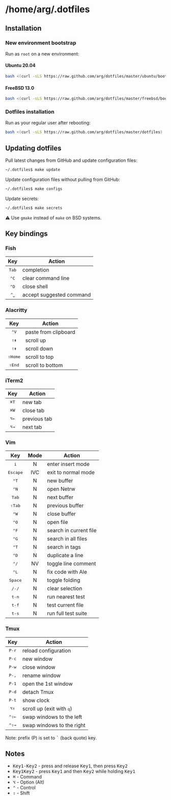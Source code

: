 # /home/arg/.dotfiles

## Installation

### New environment bootstrap

Run as `root` on a new environment:

#### Ubuntu 20.04

```bash
bash <(curl -sLS https://raw.github.com/arg/dotfiles/master/ubuntu/bootstrap)
```

#### FreeBSD 13.0

```bash
bash <(curl -sLS https://raw.github.com/arg/dotfiles/master/freebsd/bootstrap)
```

### Dotfiles installation

Run as your regular user after rebooting:

```bash
bash <(curl -sLS https://raw.github.com/arg/dotfiles/master/dotfiles)
```

## Updating dotfiles

Pull latest changes from GitHub and update configuration files:

```bash
~/.dotfiles$ make update
```

Update configuration files without pulling from GitHub:

```bash
~/.dotfiles$ make configs
```

Update secrets:

```bash
~/.dotfiles$ make secrets
```

:warning: Use `gmake` instead of `make` on BSD systems.

## Key bindings

### Fish

| Key            | Action                   |
|:--------------:|--------------------------|
| <kbd>Tab</kbd> | completion               |
| <kbd>⌃C</kbd>  | clear command line       |
| <kbd>⌃D</kbd>  | close shell              |
| <kbd>⌃⎵</kbd>  | accept suggested command |

### Alacritty

| Key              | Action               |
|:----------------:|----------------------|
| <kbd>⌃V</kbd>    | paste from clipboard |
| <kbd>⇧⇞</kbd>    | scroll up            |
| <kbd>⇧⇟</kbd>    | scroll down          |
| <kbd>⇧Home</kbd> | scroll to top        |
| <kbd>⇧End</kbd>  | scroll to bottom     |


### iTerm2

| Key           | Action                  |
|:-------------:|-------------------------|
| <kbd>⌘T</kbd> | new tab                 |
| <kbd>⌘W</kbd> | close tab               |
| <kbd>⌥←</kbd> | previous tab            |
| <kbd>⌥→</kbd> | next tab                |

### Vim

| Key               | Mode | Action                 |
|:-----------------:|:----:|------------------------|
| <kbd>i</kbd>      | N    | enter insert mode      |
| <kbd>Escape</kbd> | IVC  | exit to normal mode    |
| <kbd>⌃T</kbd>     | N    | new buffer             |
| <kbd>⌃N</kbd>     | N    | open Netrw             |
| <kbd>Tab</kbd>    | N    | next buffer            |
| <kbd>⇧Tab</kbd>   | N    | previous buffer        |
| <kbd>⌃W</kbd>     | N    | close buffer           |
| <kbd>⌃O</kbd>     | N    | open file              |
| <kbd>⌃F</kbd>     | N    | search in current file |
| <kbd>⌃G</kbd>     | N    | search in all files    |
| <kbd>⌃T</kbd>     | N    | search in tags         |
| <kbd>⌃D</kbd>     | N    | duplicate a line       |
| <kbd>⌃/</kbd>     | NV   | toggle line comment    |
| <kbd>⌃L</kbd>     | N    | fix code with Ale      |
| <kbd>Space</kbd>  | N    | toggle folding         |
| <kbd>/-/</kbd>    | N    | clear selection        |
| <kbd>t-n</kbd>    | N    | run nearest test       |
| <kbd>t-f</kbd>    | N    | test current file      |
| <kbd>t-s</kbd>    | N    | run full test suite    |

### Tmux

| Key            | Action                             |
|:--------------:|------------------------------------|
| <kbd>P-r</kbd> | reload configuration               |
| <kbd>P-c</kbd> | new window                         |
| <kbd>P-w</kbd> | close window                       |
| <kbd>P-,</kbd> | rename window                      |
| <kbd>P-1</kbd> | open the 1st window                |
| <kbd>P-d</kbd> | detach Tmux                        |
| <kbd>P-t</kbd> | show clock                         |
| <kbd>⌥↑</kbd>  | scroll up (exit with <kbd>q</kbd>) |
| <kbd>⌃⇧←</kbd> | swap windows to the left           |
| <kbd>⌃⇧→</kbd> | swap windows to the right          |

Note: prefix (P) is set to <kbd>`</kbd> (back quote) key.

## Notes

* <kbd>Key1-Key2</kbd> - press and release <kbd>Key1</kbd>, then press <kbd>Key2</kbd>
* <kbd>Key1Key2</kbd> - press <kbd>Key1</kbd> and then <kbd>Key2</kbd> while holding <kbd>Key1</kbd>
* <kbd>⌘</kbd> - Command
* <kbd>⌥</kbd> - Option (Alt)
* <kbd>⌃</kbd> - Control
* <kbd>⇧</kbd> - Shift
